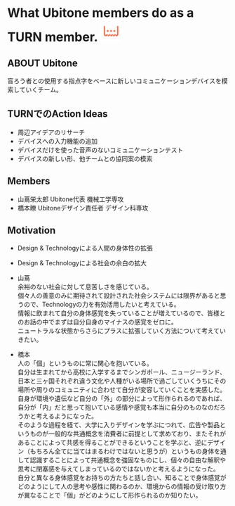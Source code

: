 # What Ubitone members do as a TURN member. <img src="../pictures/white_logo.png" height="48" width=auto alt="Ubitone Logo">

## ABOUT Ubitone
盲ろう者との使用する指点字をベースに新しいコミュニケーションデバイスを模索していくチーム。

## TURNでのAction Ideas
* 周辺アイデアのリサーチ
* デバイスへの入力機能の追加
* デバイスだけを使った音声のないコミュニケーションテスト
* デバイスの新しい形、他チームとの協同案の模索

## Members
- 山蔦栄太郎 Ubitone代表 機械工学専攻
- 橋本瞭 Ubitoneデザイン責任者 デザイン科専攻

## Motivation
* Design & Technologyによる人間の身体性の拡張
* Design & Technologyによる社会の余白の拡大
* 山蔦  
  余裕のない社会に対して息苦しさを感じている。  
  個々人の善意のみに期待されて設計された社会システムには限界があると思うので、Technologyの力を有効活用したいと考えている。  
  情報に飲まれて自分の身体感覚を失っていることが増えているので、皆様とのお話の中でまずは自分自身のマイナスの感覚をゼロに。  
  ニュートラルな状態からさらにプラスに拡張していく方法について考えていきたい。  

* 橋本  
  人の「個」というものに常に関心を抱いている。  
  自分は生まれてから高校に入学するまでシンガポール、ニュージーランド、日本と三ヶ国それぞれ違う文化や人種がいる場所で過ごしていくうちにその場所や周りのコミュニティに合わせて自分が変容していくことを実感した。  
  自身が環境や遺伝など自分の「外」の部分によって形作られるのであれば、自分が「内」だと思って抱いている感情や感覚も本当に自分のものなのだろうかと考えるようになった。  
  そのような過程を経て、大学に入りデザインを学ぶにつれて、広告や製品というものが一般的な共通概念を消費者に前提として求めており、またそれがあることによって共感を得ることができるということを学ぶと、逆にデザイン（もちろん全てに当てはまるわけではないと思うが）というもの身体を通して認識することによって共通概念を強固なものにし、個々の自由な解釈や思考に閉塞感を与えてしまっているのではないかと考えるようになった。  
  自分と異なる身体感覚をお持ちの方たちと話し合い、知ることで身体感覚がどのようにして人の思考や感性に関わるのか、環境からの情報の受け取り方が異なることで「個」がどのようにして形作られるのか知りたい。  







